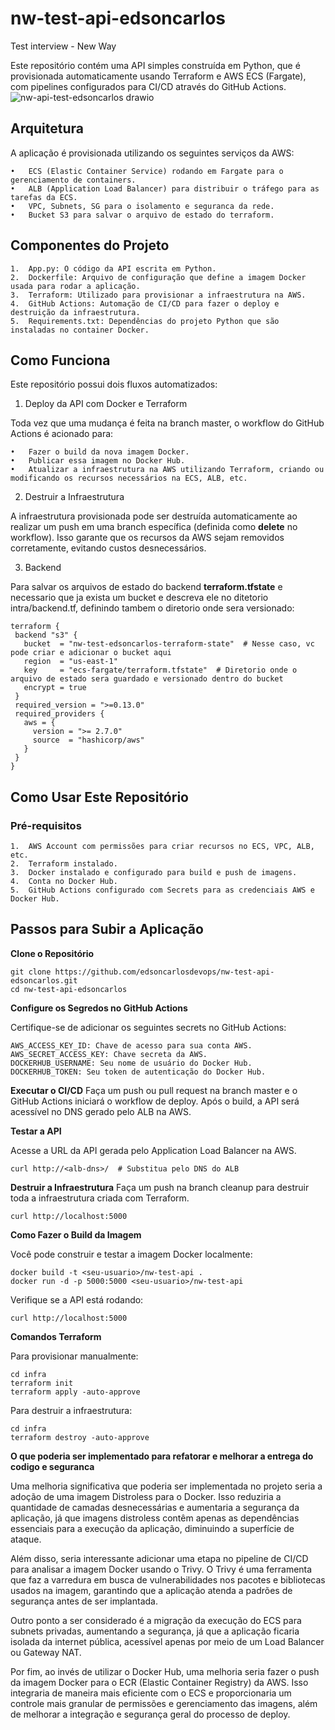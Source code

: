 # nw-test-api-edsoncarlos
Test interview - New Way

Este repositório contém uma API simples construída em Python, que é provisionada automaticamente usando Terraform e AWS ECS (Fargate), com pipelines configurados para CI/CD através do GitHub Actions.
![nw-api-test-edsoncarlos drawio](https://github.com/user-attachments/assets/34ccd5a4-d78b-46f4-b2f5-a5db252cda5c)


## Arquitetura
A aplicação é provisionada utilizando os seguintes serviços da AWS:

	•	ECS (Elastic Container Service) rodando em Fargate para o gerenciamento de containers.
	•	ALB (Application Load Balancer) para distribuir o tráfego para as tarefas da ECS.
	•	VPC, Subnets, SG para o isolamento e seguranca da rede.
 	•	Bucket S3 para salvar o arquivo de estado do terraform.


## Componentes do Projeto

	1.	App.py: O código da API escrita em Python.
	2.	Dockerfile: Arquivo de configuração que define a imagem Docker usada para rodar a aplicação.
	3.	Terraform: Utilizado para provisionar a infraestrutura na AWS.
	4.	GitHub Actions: Automação de CI/CD para fazer o deploy e destruição da infraestrutura.
	5.	Requirements.txt: Dependências do projeto Python que são instaladas no container Docker.


## Como Funciona

Este repositório possui dois fluxos automatizados:

1. Deploy da API com Docker e Terraform

Toda vez que uma mudança é feita na branch master, o workflow do GitHub Actions é acionado para:

	•	Fazer o build da nova imagem Docker.
	•	Publicar essa imagem no Docker Hub.
	•	Atualizar a infraestrutura na AWS utilizando Terraform, criando ou modificando os recursos necessários na ECS, ALB, etc.

2. Destruir a Infraestrutura

A infraestrutura provisionada pode ser destruída automaticamente ao realizar um push em uma branch específica (definida como **delete** no workflow). Isso garante que os recursos da AWS sejam removidos corretamente, evitando custos desnecessários.

3. Backend

Para salvar os arquivos de estado do backend **terraform.tfstate** e necessario que ja exista um bucket e descreva ele no ditetorio intra/backend.tf, definindo tambem o diretorio onde sera versionado:

 ```
terraform {
  backend "s3" {
    bucket  = "nw-test-edsoncarlos-terraform-state"  # Nesse caso, vc pode criar e adicionar o bucket aqui
    region  = "us-east-1"
    key     = "ecs-fargate/terraform.tfstate"  # Diretorio onde o arquivo de estado sera guardado e versionado dentro do bucket
    encrypt = true
  }
  required_version = ">=0.13.0"
  required_providers {
    aws = {
      version = ">= 2.7.0"
      source  = "hashicorp/aws"
    }
  }
}

```
 

## Como Usar Este Repositório

### Pré-requisitos

	1.	AWS Account com permissões para criar recursos no ECS, VPC, ALB, etc.
	2.	Terraform instalado.
	3.	Docker instalado e configurado para build e push de imagens.
	4.	Conta no Docker Hub.
	5.	GitHub Actions configurado com Secrets para as credenciais AWS e Docker Hub.

## Passos para Subir a Aplicação

**Clone o Repositório**
 ```
git clone https://github.com/edsoncarlosdevops/nw-test-api-edsoncarlos.git
cd nw-test-api-edsoncarlos
```

**Configure os Segredos no GitHub Actions**

Certifique-se de adicionar os seguintes secrets no GitHub Actions:

```
AWS_ACCESS_KEY_ID: Chave de acesso para sua conta AWS.
AWS_SECRET_ACCESS_KEY: Chave secreta da AWS.
DOCKERHUB_USERNAME: Seu nome de usuário do Docker Hub.
DOCKERHUB_TOKEN: Seu token de autenticação do Docker Hub.
```

**Executar o CI/CD**
Faça um push ou pull request na branch master e o GitHub Actions iniciará o workflow de deploy.
Após o build, a API será acessível no DNS gerado pelo ALB na AWS.

 
**Testar a API**

Acesse a URL da API gerada pelo Application Load Balancer na AWS.
 ```
curl http://<alb-dns>/  # Substitua pelo DNS do ALB
```
**Destruir a Infraestrutura**
Faça um push na branch cleanup para destruir toda a infraestrutura criada com Terraform.

 ```
curl http://localhost:5000
```


**Como Fazer o Build da Imagem**

Você pode construir e testar a imagem Docker localmente:
 ```
docker build -t <seu-usuario>/nw-test-api .
docker run -d -p 5000:5000 <seu-usuario>/nw-test-api
```

Verifique se a API está rodando:
 ```
curl http://localhost:5000
```

**Comandos Terraform**

Para provisionar manualmente:
 ```
cd infra
terraform init
terraform apply -auto-approve
```

Para destruir a infraestrutura:
 ```
cd infra
terraform destroy -auto-approve
```


**O que poderia ser implementado para refatorar e melhorar a entrega do codigo e seguranca**

Uma melhoria significativa que poderia ser implementada no projeto seria a adoção de uma imagem Distroless para o Docker. Isso reduziria a quantidade de camadas desnecessárias e aumentaria a segurança da aplicação, já que imagens distroless contêm apenas as dependências essenciais para a execução da aplicação, diminuindo a superfície de ataque.

Além disso, seria interessante adicionar uma etapa no pipeline de CI/CD para analisar a imagem Docker usando o Trivy. O Trivy é uma ferramenta que faz a varredura em busca de vulnerabilidades nos pacotes e bibliotecas usados na imagem, garantindo que a aplicação atenda a padrões de segurança antes de ser implantada.

Outro ponto a ser considerado é a migração da execução do ECS para subnets privadas, aumentando a segurança, já que a aplicação ficaria isolada da internet pública, acessível apenas por meio de um Load Balancer ou Gateway NAT.

Por fim, ao invés de utilizar o Docker Hub, uma melhoria seria fazer o push da imagem Docker para o ECR (Elastic Container Registry) da AWS. Isso integraria de maneira mais eficiente com o ECS e proporcionaria um controle mais granular de permissões e gerenciamento das imagens, além de melhorar a integração e segurança geral do processo de deploy.


